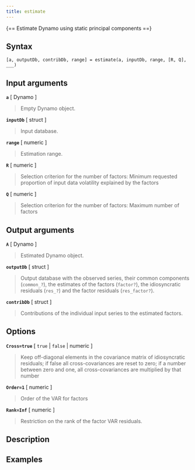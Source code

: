 ```yaml
---
title: estimate  
---
```


{== Estimate Dynamo using static principal components ==}


## Syntax


    [a, outputDb, contribDb, range] = estimate(a, inputDb, range, [R, Q], ___) 


## Input arguments


__`a`__ [ Dynamo ]
>
> Empty Dynamo object.
>


__`inputDb`__ [ struct ]
>
> Input database.
>


__`range`__ [ numeric ]
>
> Estimation range.
>


__`R`__ [ numeric ]
>
> Selection criterion for the number of factors:
> Minimum requested proportion of input data volatility explained by the
> factors

__`Q`__ [ numeric ]
>
> Selection criterion for the number of factors:
> Maximum number of factors
>


## Output arguments


__`A`__ [ Dynamo ] 
>
> Estimated Dynamo object.
>

__`outputDb`__ [ struct ]
>
> Output database with the observed series, their common components
> (`common_?`), the estimates of the factors (`factor?`), the
> idiosyncratic residuals (`res_?`) and the factor residuals
> (`res_factor?`).
>


__`contribDb`__ [ struct ] 
> 
> Contributions of the individual input series to the estimated factors.
> 


## Options


__`Cross=true`__ [ `true` | `false` | numeric ]
>
> Keep off-diagonal
> elements in the covariance matrix of idiosyncratic residuals; if false
> all cross-covariances are reset to zero; if a number between zero and
> one, all cross-covariances are multiplied by that number
>


__`Order=1`__ [ numeric ]
>
> Order of the VAR for factors
>


__`Rank=Inf`__ [ numeric ]
>
> Restriction on the rank of the factor VAR residuals.
>

## Description


## Examples


